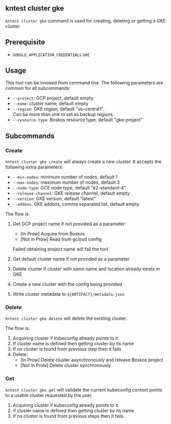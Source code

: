 ## kntest cluster gke

`kntest cluster gke` command is used for creating, deleting or getting a GKE
cluster

## Prerequisite

- `GOOGLE_APPLICATION_CREDENTIALS` set

## Usage

This tool can be invoked from command line. The following parameters are common
for all subcommands:

- `--project`: GCP project, default empty
- `--name`: cluster name, default empty
- `--region`: GKE region, default "us-central1". \
  Can be more than one to set as backup regions.
- `--resource-type`: Boskos resource type, default "gke-project"

## Subcommands

### Create

`kntest cluster gke create` will always create a new cluster. It accepts the
following extra parameters:

- `--min-nodes`: minimum number of nodes, default 1
- `--max-nodes`: maximum number of nodes, default 3
- `--node-type`: GCE node type, default "e2-standard-4"
- `--release-channel`: GKE release channel, default empty
- `--version`: GKE version, default "latest"
- `--addons`: GKE addons, comma separated list, default empty

The flow is:

1. Get GCP project name if not provided as a parameter:

   - [In Prow] Acquire from Boskos
   - [Not in Prow] Read from gcloud config

   Failed obtaining project name will fail the tool

1. Get default cluster name if not provided as a parameter
1. Delete cluster if cluster with same name and location already exists in GKE
1. Create a new cluster with the config being provided
1. Write cluster metadata to `${ARTIFACT}/metadata.json`

### Delete

`kntest cluster gke delete` will delete the existing cluster.

The flow is:

1. Acquiring cluster if kubeconfig already points to it
1. If cluster name is defined then getting cluster by its name
1. If no cluster is found from previous step then it fails
1. Delete:
   - [In Prow] Delete cluster asynchronously and release Boskos project
   - [Not in Prow] Delete cluster synchronously

### Get

`kntest cluster gke get` will validate the current kubeconfig context points to
a usable cluster requested by the user.

1. Acquiring cluster if kubeconfig already points to it
1. If cluster name is defined then getting cluster by its name
1. If no cluster is found from previous steps then it fails
